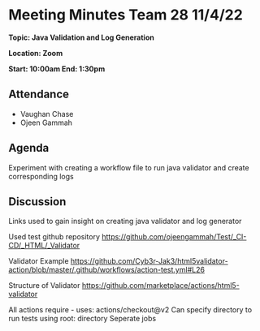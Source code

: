 # Meeting Minutes Team 28 11/4/22

**Topic: Java Validation and Log Generation**

**Location: Zoom**

**Start: 10:00am End: 1:30pm**

## Attendance
- Vaughan Chase
- Ojeen Gammah

## Agenda
Experiment with creating a workflow file to run java validator and create corresponding logs

## Discussion
Links used to gain insight on creating java validator and log generator

Used test github repository
https://github.com/ojeengammah/Test/_CI-CD/_HTML/_Validator

Validator Example
https://github.com/Cyb3r-Jak3/html5validator-action/blob/master/.github/workflows/action-test.yml#L26

Structure of Validator
https://github.com/marketplace/actions/html5-validator

All actions require - uses: actions/checkout@v2
Can specify directory to run tests using root: directory
Seperate jobs 

